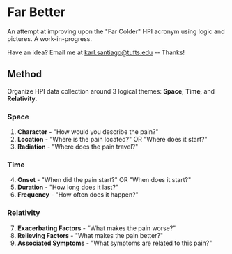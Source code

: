 # Far Better

An attempt at improving upon the "Far Colder" HPI acronym using logic and pictures. A work-in-progress.

Have an idea? Email me at karl.santiago@tufts.edu -- Thanks!

## Method

Organize HPI data collection around 3 logical themes: **Space**, **Time**, and **Relativity**.

### Space

1. **Character** - "How would you describe the pain?"
2. **Location** - "Where is the pain located?" OR "Where does it start?"
3. **Radiation** - "Where does the pain travel?"

### Time

4. **Onset** - "When did the pain start?" OR "When does it start?"
5. **Duration** - "How long does it last?"
6. **Frequency** - "How often does it happen?"

### Relativity

7. **Exacerbating Factors** - "What makes the pain worse?"
8. **Relieving Factors** - "What makes the pain better?"
9. **Associated Symptoms** - "What symptoms are related to this pain?"
